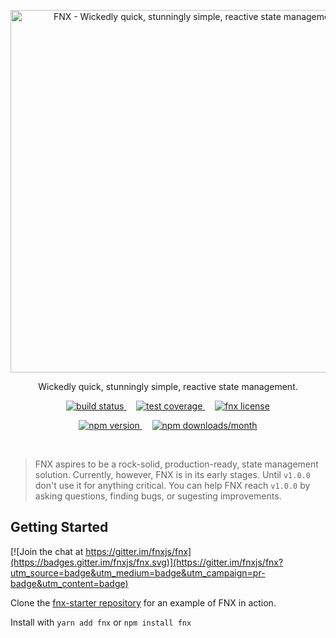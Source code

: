 <p align="center">
  <a href="https://fnx.js.org">
    <img width="580" src="https://cdn.rawgit.com/fnxjs/fnx/13b83156/assets/logo.svg" alt="FNX - Wickedly quick, stunningly simple, reactive state management."/>
  </a>
</p>

<p align="center">
  Wickedly quick, stunningly simple, reactive state management.
</p>

<p align="center">
  <a href="https://travis-ci.org/fnxjs/fnx">
    <img src="https://img.shields.io/travis/fnxjs/fnx/master.svg?style=flat" alt="build status">
  </a>
  &nbsp;&nbsp;&nbsp;
  <a href="https://coveralls.io/github/fnxjs/fnx?branch=master">
    <img src="https://img.shields.io/coveralls/fnxjs/fnx/master.svg?style=flat" alt="test coverage">
  </a>
  &nbsp;&nbsp;&nbsp;
  <a href="https://en.wikipedia.org/wiki/MIT_License">
    <img src="https://img.shields.io/github/license/fnxjs/fnx.svg?style=flat" alt="fnx license">
  </a>
</p>

<p align="center">
  <a href="https://www.npmjs.com/package/fnx">
    <img src="https://img.shields.io/npm/v/fnx.svg?style=flat" alt="npm version">
  </a>
  &nbsp;&nbsp;&nbsp;
  <a href="https://www.npmjs.com/package/fnx">
    <img src="https://img.shields.io/npm/dm/fnx.svg?style=flat" alt="npm downloads/month">
  </a>
</p>

<br/>

> FNX aspires to be a rock-solid, production-ready, state management solution. Currently, however,
> FNX is in its early stages. Until `v1.0.0` don't use it for anything critical. You can
> help FNX reach `v1.0.0` by asking questions, finding bugs, or sugesting improvements.

## Getting Started

[![Join the chat at https://gitter.im/fnxjs/fnx](https://badges.gitter.im/fnxjs/fnx.svg)](https://gitter.im/fnxjs/fnx?utm_source=badge&utm_medium=badge&utm_campaign=pr-badge&utm_content=badge)

Clone the [fnx-starter repository](https://github.com/fnxjs/fnx-starter) for an example of FNX in action.

Install with `yarn add fnx`  or  `npm install fnx`
